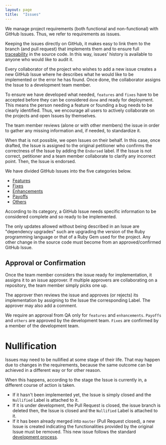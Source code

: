 ```yaml
---
layout: page
title:  "Issues"
---
```


We manage project requirements (both functional and non-functional) with GitHub Issues. Thus, we refer to requirements as issues.

Keeping the issues directly on GitHub, it makes easy to link them to the branch (and pull request) that implements them and to ensure full [traceability](https://inforlife.github.io/process/traceability.html) in the source code. In this way, issues' history is available to anyone who would like to audit it.

Every collaborator of the project who wishes to add a new issue creates a new GitHub Issue where he describes what he would like to be implemented or the error he has found. Once done, the collaborator assigns the Issue to a development team member.

To ensure we have developed what needed, `features` and `fixes` have to be accepted before they can be considered `done` and ready for deployment. This means the person needing a feature or founding a bug needs to be clearly identified. Thus, we encourage all users to actively collaborate on the projects and open Issues by themselves.

The team member reviews (alone or with other members) the issue in order to gather any missing information and, if needed, to standardize it.

When that is not possible, we open Issues on their behalf. In this case, once drafted, the Issue is assigned to the original petitioner who confirms the correctness of the Issue by adding the `Endorsed` label. If the Issue is not correct, petitioner and a team member collaborate to clarify any incorrect point. Then, the Issue is endorsed.

We have divided GitHub Issues into the five categories below.

- [Features](https://inforlife.github.io/process/issues/features.html)
- [Fixes](https://inforlife.github.io/process/issues/fixes.html)
- [Enhancements](https://inforlife.github.io/process/issues/enhancements.html)
- [Payoffs](https://inforlife.github.io/process/issues/payoffs.html)
- [Others](https://inforlife.github.io/process/issues/others.html)

According to its category, a GitHub Issue needs specific information to be considered complete and so ready to be implemented.

<div class="alert info">The only updates allowed without being described in an Issue are "dependency upgrades" such are upgrading the version of the Ruby programming language or that of a Ruby Gem used for the project.
Any other change in the source code must become from an approved/confirmed GitHub Issue.</div>

## Approval or Confirmation

Once the team member considers the issue ready for implementation, it assigns it to an issue approver. If multiple approvers are collaborating on a repository, the team member simply picks one up.

The approver then reviews the issue and approves (or rejects) its implementation by assigning to the Issue the corresponding Label. The approver may also add a comment.

We require an approval from QA only for `features` and `enhancements`.
`Payoffs` and `others` are approved by the development team.
`Fixes` are confirmed by a member of the development team.

# Nullification

Issues may need to be nullified at some stage of their life. That may happen due to changes in the requirements, because the same outcome can be achieved in a different way or for other reason.

When this happens, according to the stage the Issue is currently in, a different course of action is taken.

- If it hasn't been implemented yet, the Issue is simply closed and the  `Nullified` Label is attached to it.
- If it is under development, the Pull Request is closed, the issue branch is deleted then, the Issue is closed and the  `Nullified` Label is attached to it.
- If it has been already merged into `master` (Pull Request closed), a new Issue is created indicating the functionalities provided by the original Issue must be removed. This new issue follows the standard [development process](https://inforlife.github.io/process/development.html).
